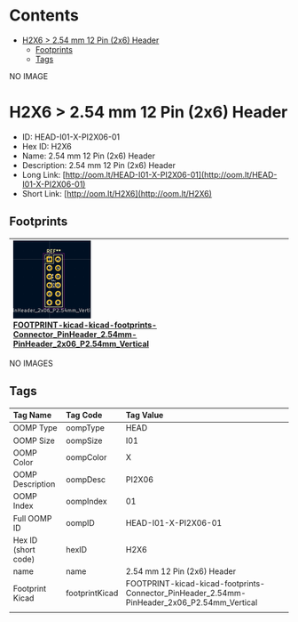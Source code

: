 



Contents
========

* [H2X6 > 2.54 mm 12 Pin (2x6) Header](#h2x6--254-mm-12-pin-2x6-header)
	* [Footprints](#footprints)
	* [Tags](#tags)
  
NO IMAGE  
# H2X6 > 2.54 mm 12 Pin (2x6) Header

- ID: HEAD-I01-X-PI2X06-01
- Hex ID: H2X6
- Name: 2.54 mm 12 Pin (2x6) Header
- Description: 2.54 mm 12 Pin (2x6) Header
- Long Link: [http://oom.lt/HEAD-I01-X-PI2X06-01](http://oom.lt/HEAD-I01-X-PI2X06-01)
- Short Link: [http://oom.lt/H2X6](http://oom.lt/H2X6)

## Footprints
  

|[![](https://raw.githubusercontent.com/oomlout/oomlout_OOMP_eda_V2/main/FOOTPRINT/kicad/kicad-footprints/Connector_PinHeader_2.54mm/PinHeader_2x06_P2.54mm_Vertical/image_140.png)<br>FOOTPRINT-kicad-kicad-footprints-Connector_PinHeader_2.54mm-PinHeader_2x06_P2.54mm_Vertical](https://github.com/oomlout/oomlout_OOMP_eda_V2/tree/main/FOOTPRINT/kicad/kicad-footprints/Connector_PinHeader_2.54mm/PinHeader_2x06_P2.54mm_Vertical/)|||
| :--- | :--- | :--- |
  
NO IMAGES  
## Tags
  

|Tag Name|Tag Code|Tag Value|
| :--- | :--- | :--- |
|OOMP Type|oompType|HEAD|
|OOMP Size|oompSize|I01|
|OOMP Color|oompColor|X|
|OOMP Description|oompDesc|PI2X06|
|OOMP Index|oompIndex|01|
|Full OOMP ID|oompID|HEAD-I01-X-PI2X06-01|
|Hex ID (short code)|hexID|H2X6|
|name|name|2.54 mm 12 Pin (2x6) Header|
|Footprint Kicad|footprintKicad|FOOTPRINT-kicad-kicad-footprints-Connector_PinHeader_2.54mm-PinHeader_2x06_P2.54mm_Vertical|
||||
